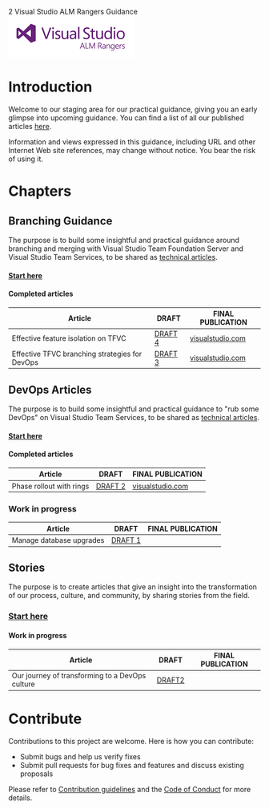 2 Visual Studio ALM Rangers Guidance 
![](ALMRangers.Logo.250x83.png)

# Introduction 
Welcome to our staging area for our practical guidance, giving you an early glimpse into upcoming guidance. You can find a list of all our published articles [here](https://aka.ms/vsarpublications). 

Information and views expressed in this guidance, including URL and other Internet Web site references, may change without
notice. You bear the risk of using it.

# Chapters

## Branching Guidance
The purpose is to build some insightful and practical guidance around branching and merging with Visual Studio Team Foundation Server and Visual Studio Team Services, to be shared as [technical articles](https://aka.ms/techarticles).

#### [Start here](src/Branching)
#### Completed articles

| Article | DRAFT | FINAL PUBLICATION |
|---------|-------|-------------------|
|Effective feature isolation on TFVC|[DRAFT 4](/src/Branching/effective-feature-isolation-on-tfvc.md)|[visualstudio.com](https://www.visualstudio.com/en-us/articles/effective-feature-isolation-on-tfvc)|
|Effective TFVC branching strategies for DevOps|[DRAFT 3](src/Branching/effective-tfvc-branching-strategies-for-devops.md)|[visualstudio.com](https://www.visualstudio.com/en-us/articles/effective-tfvc-branching-strategies-for-devops)|

## DevOps Articles
The purpose is to build some insightful and practical guidance to "rub some DevOps" on Visual Studio Team Services, to be shared as [technical articles](https://aka.ms/techarticles).

#### [Start here](src/DevOps)
#### Completed articles

| Article | DRAFT | FINAL PUBLICATION |
|---------|-------|-------------------|
|Phase rollout with rings|[DRAFT 2](https://github.com/ALM-Rangers/Guidance/blob/master/src/DevOps/phase-rollout-with-rings.md)|[visualstudio.com](https://www.visualstudio.com/en-us/articles/phase-rollout-with-rings)|
  
### Work in progress

| Article | DRAFT | FINAL PUBLICATION |
|---------|-------|-------------------|
|Manage database upgrades|[DRAFT 1](https://github.com/ALM-Rangers/Guidance/blob/master/src/DevOps/manage-database-upgrades.md)||

## Stories
The purpose is to create articles that give an insight into the transformation of our process, culture, and community, by sharing stories from the field.

### [Start here](src/Stories)
#### Work in progress

| Article | DRAFT | FINAL PUBLICATION |
|---------|-------|-------------------|
|Our journey of transforming to a DevOps culture|[DRAFT2](/src/Stories/our-journey-of-transforming-to-a-devops-culture.md)||

# Contribute
Contributions to this project are welcome. Here is how you can contribute:  

- Submit bugs and help us verify fixes  
- Submit pull requests for bug fixes and features and discuss existing proposals   

Please refer to [Contribution guidelines](.github/CONTRIBUTING.md) and the [Code of Conduct](.github/COC.md) for more details.
